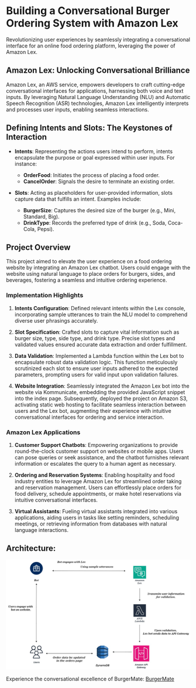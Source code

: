 # Building a Conversational Burger Ordering System with Amazon Lex

Revolutionizing user experiences by seamlessly integrating a conversational interface for an online food ordering platform, leveraging the power of Amazon Lex.

## Amazon Lex: Unlocking Conversational Brilliance

Amazon Lex, an AWS service, empowers developers to craft cutting-edge conversational interfaces for applications, harnessing both voice and text inputs. By leveraging Natural Language Understanding (NLU) and Automatic Speech Recognition (ASR) technologies, Amazon Lex intelligently interprets and processes user inputs, enabling seamless interactions.

## Defining Intents and Slots: The Keystones of Interaction

- **Intents**: Representing the actions users intend to perform, intents encapsulate the purpose or goal expressed within user inputs. For instance:
  
  - **OrderFood**: Initiates the process of placing a food order.
  - **CancelOrder**: Signals the desire to terminate an existing order.
 
- **Slots**: Acting as placeholders for user-provided information, slots capture data that fulfills an intent. Examples include:
  
  - **BurgerSize**: Captures the desired size of the burger (e.g., Mini, Standard, Big).
  - **DrinkType**: Records the preferred type of drink (e.g., Soda, Coca-Cola, Pepsi).

## Project Overview

This project aimed to elevate the user experience on a food ordering website by integrating an Amazon Lex chatbot. Users could engage with the website using natural language to place orders for burgers, sides, and beverages, fostering a seamless and intuitive ordering experience.

### Implementation Highlights

1. **Intents Configuration**: Defined relevant intents within the Lex console, incorporating sample utterances to train the NLU model to comprehend diverse user phrasings accurately.

2. **Slot Specification**: Crafted slots to capture vital information such as burger size, type, side type, and drink type. Precise slot types and validated values ensured accurate data extraction and order fulfillment.
   
3. **Data Validation**: Implemented a Lambda function within the Lex bot to encapsulate robust data validation logic. This function meticulously scrutinized each slot to ensure user inputs adhered to the expected parameters, prompting users for valid input upon validation failures.

4. **Website Integration**: Seamlessly integrated the Amazon Lex bot into the website via Kommunicate, embedding the provided JavaScript snippet into the index page. Subsequently, deployed the project on Amazon S3, activating static web hosting to facilitate seamless interaction between users and the Lex bot, augmenting their experience with intuitive conversational interfaces for ordering and service interaction.

### Amazon Lex Applications

1. **Customer Support Chatbots**: Empowering organizations to provide round-the-clock customer support on websites or mobile apps. Users can pose queries or seek assistance, and the chatbot furnishes relevant information or escalates the query to a human agent as necessary.

2. **Ordering and Reservation Systems**: Enabling hospitality and food industry entities to leverage Amazon Lex for streamlined order taking and reservation management. Users can effortlessly place orders for food delivery, schedule appointments, or make hotel reservations via intuitive conversational interfaces.
   
3. **Virtual Assistants**: Fueling virtual assistants integrated into various applications, aiding users in tasks like setting reminders, scheduling meetings, or retrieving information from databases with natural language interactions.
   
## Architecture:
![Alt Text](https://github.com/sridurgeshv/BurgerMate/blob/main/images/architecture.jpg)

Experience the conversational excellence of BurgerMate: [BurgerMate](http://burgerstall.s3-website-us-east-1.amazonaws.com/index.html)
